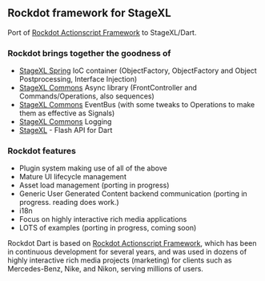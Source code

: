 ## Rockdot framework for StageXL

Port of [Rockdot Actionscript Framework](https://github.com/blockforest/rockdot) to StageXL/Dart.

### Rockdot brings together the goodness of 
* [StageXL Spring](https://github.com/blockforest/stagexl-spring) IoC container (ObjectFactory, ObjectFactory and Object Postprocessing, Interface Injection)
* [StageXL Commons](https://github.com/blockforest/stagexl-commons) Async library (FrontController and Commands/Operations, also sequences)
* [StageXL Commons](https://github.com/blockforest/stagexl-commons) EventBus (with some tweaks to Operations to make them as effective as Signals)
* [StageXL Commons](https://github.com/blockforest/stagexl-commons) Logging
* [StageXL](https://github.com/bp74/StageXL) - Flash API for Dart

### Rockdot features
* Plugin system making use of all of the above
* Mature UI lifecycle management
* Asset load management (porting in progress)
* Generic User Generated Content backend communication (porting in progress. reading does work.)
* i18n
* Focus on highly interactive rich media applications
* LOTS of examples (porting in progress, coming soon)

Rockdot Dart is based on [Rockdot Actionscript Framework](https://github.com/blockforest/rockdot), which has been in continuous development for several years,
and was used in dozens of highly interactive rich media projects (marketing) for clients such as Mercedes-Benz, Nike, and Nikon, serving millions of users.  
